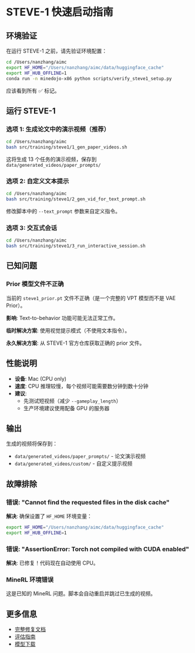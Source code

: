 # STEVE-1 快速启动指南

## 环境验证

在运行 STEVE-1 之前，请先验证环境配置：

```bash
cd /Users/nanzhang/aimc
export HF_HOME="/Users/nanzhang/aimc/data/huggingface_cache"
export HF_HUB_OFFLINE=1
conda run -n minedojo-x86 python scripts/verify_steve1_setup.py
```

应该看到所有 ✅ 标记。

## 运行 STEVE-1

### 选项 1: 生成论文中的演示视频（推荐）

```bash
cd /Users/nanzhang/aimc
bash src/training/steve1/1_gen_paper_videos.sh
```

这将生成 13 个任务的演示视频，保存到 `data/generated_videos/paper_prompts/`

### 选项 2: 自定义文本提示

```bash
cd /Users/nanzhang/aimc
bash src/training/steve1/2_gen_vid_for_text_prompt.sh
```

修改脚本中的 `--text_prompt` 参数来自定义指令。

### 选项 3: 交互式会话

```bash
cd /Users/nanzhang/aimc
bash src/training/steve1/3_run_interactive_session.sh
```

## 已知问题

### Prior 模型文件不正确

当前的 `steve1_prior.pt` 文件不正确（是一个完整的 VPT 模型而不是 VAE Prior）。

**影响**: Text-to-behavior 功能可能无法正常工作。

**临时解决方案**: 使用视觉提示模式（不使用文本指令）。

**永久解决方案**: 从 STEVE-1 官方仓库获取正确的 prior 文件。

## 性能说明

- **设备**: Mac (CPU only)
- **速度**: CPU 推理较慢，每个视频可能需要数分钟到数十分钟
- **建议**: 
  - 先测试短视频（减少 `--gameplay_length`）
  - 生产环境建议使用配备 GPU 的服务器

## 输出

生成的视频将保存到：
- `data/generated_videos/paper_prompts/` - 论文演示视频
- `data/generated_videos/custom/` - 自定义提示视频

## 故障排除

### 错误: "Cannot find the requested files in the disk cache"

**解决**: 确保设置了 `HF_HOME` 环境变量：
```bash
export HF_HOME="/Users/nanzhang/aimc/data/huggingface_cache"
export HF_HUB_OFFLINE=1
```

### 错误: "AssertionError: Torch not compiled with CUDA enabled"

**解决**: 已修复！代码现在自动使用 CPU。

### MineRL 环境错误

这是已知的 MineRL 问题。脚本会自动重启并跳过已生成的视频。

## 更多信息

- [完整修复文档](../summaries/STEVE1_INTEGRATION_FIXES.md)
- [评估指南](../guides/STEVE1_EVALUATION_GUIDE.md)
- [模型下载](../reference/STEVE1_MODEL_DOWNLOAD_GUIDE.md)


